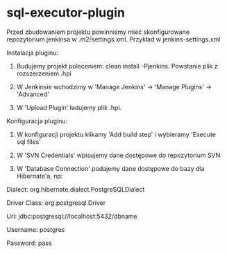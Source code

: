 # sql-executor-plugin

Przed zbudowaniem projektu powinniśmy mieć skonfigurowane repozytorium jenkinsa w .m2/settings.xml. Przykład w jenkins-settings.xml

Instalacja pluginu:

1. Budujemy projekt poleceniem: clean install -Pjenkins. Powstanie plik z rozszerzeniem .hpi

2. W Jenkinsie wchodzimy w 'Manage Jenkins' -> 'Manage Plugins' -> 'Advanced'

3. W 'Upload Plugin' ładujemy plik .hpi.

Konfiguracja pluginu:

1. W konfiguracji projektu klikamy 'Add build step' i wybieramy 'Execute sql files'

2. W 'SVN Credentials' wpisujemy dane dostępowe do repozytorium SVN

3. W 'Database Connection' podajemy dane dostępowe do bazy dla Hibernate'a, np:

  Dialect: org.hibernate.dialect.PostgreSQLDialect

  Driver Class: org.postgresql.Driver

  Url: jdbc:postgresql://localhost:5432/dbname

  Username: postgres

  Password: pass
